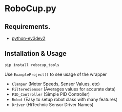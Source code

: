 # RoboCup.py

## Requirements.

- [python-ev3dev2](https://pypi.org/project/python-ev3dev2/)

## Installation & Usage

```sh
pip install robocup_tools
```

Use `ExampleProject()` to see usage of the wrapper

- `Clamper` (Motor Speeds, Sensor Values, etc)
- `FilteredSensor` (Averages values for accurate data)
- `PID_Controller` (Simple PID Controller)
- `Robot` (Easy to setup robot class with many features)
- `Driver` (HiTechnic Sensor Driver Names)
